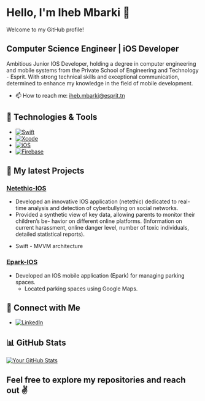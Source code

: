 # Hello, I'm Iheb Mbarki 👋

Welcome to my GitHub profile!

## Computer Science Engineer | iOS Developer

Ambitious Junior IOS Developer, holding a degree in computer engineering and mobile systems from the Private School of Engineering and Technology - Esprit. With strong technical skills and exceptional communication, determined to enhance my knowledge in the field of mobile development.
- 📫 How to reach me: [iheb.mbarki@esprit.tn](mailto:iheb.mbarki@esprit.tn)

## 🔧 Technologies & Tools
- [![Swift](https://img.shields.io/badge/-Swift-333333?style=flat&logo=swift)](https://example.com)
- [![Xcode](https://img.shields.io/badge/-Xcode-333333?style=flat&logo=xcode)](https://example.com)
- [![iOS](https://img.shields.io/badge/-iOS-333333?style=flat&logo=apple)](https://developer.apple.com/ios/)
- [![Firebase](https://img.shields.io/badge/-Firebase-333333?style=flat&logo=firebase)](https://firebase.google.com/)

## 🚀 My latest Projects

### [Netethic-IOS]([https://github.com/ihebmbarki/Netethic])

- Developed an innovative IOS application (netethic) dedicated to real-time analysis and detection of cyberbullying on social networks.
- Provided a synthetic view of key data, allowing parents to monitor their children’s be- havior on different online platforms. (Information on current harassment, online danger level, number of toxic individuals, detailed statistical reports).
* Swift - MVVM architecture

### [Epark-IOS]([https://github.com/ihebmbarki/Epark])

- Developed an IOS mobile application (Epark) for managing parking spaces.
  - Located parking spaces using Google Maps.

## 🤝 Connect with Me

- [![LinkedIn](https://img.shields.io/badge/LinkedIn-Profile-blue)](https://www.linkedin.com/in/iheb-mbarki-2996061a1/)

## 📊 GitHub Stats

[![Your GitHub Stats](https://github-readme-stats.vercel.app/api?username=ihebmbarki&show_icons=true&hide_title=true&count_private=true&theme=radical)](https://github.com/ihebmbarki)

## Feel free to explore my repositories and reach out ✌️

